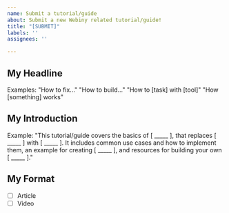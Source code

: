 ```yaml
---
name: Submit a tutorial/guide
about: Submit a new Webiny related tutorial/guide!
title: "[SUBMIT]"
labels: ''
assignees: ''

---
```


## My Headline
Examples:
"How to fix..."
"How to build..."
"How to [task] with [tool]"
"How [something] works"

## My Introduction
Example:
"This tutorial/guide covers the basics of [ _____ ], that replaces [ _____ ] with [ _____ ]. It includes common use cases and how to implement them, an example for creating [ _____ ], and resources for building your own [ _____ ]."

## My Format 

- [ ] Article
- [ ] Video
